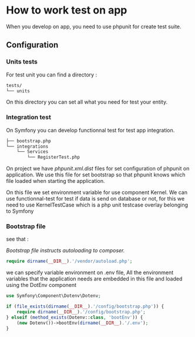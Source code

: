 # How to work test on app 

When you develop on app, you need to use phpunit for create test suite.

## Configuration 

### Units tests
For test unit you can find a directory :

```bash
tests/
└── units
```

On this directory you can set all what you need for test your entity.


### Integration test 

On Symfony you can develop functionnal test for test app integration.

```bash
├── bootstrap.php
└── integrations
    └── Services
        └── RegisterTest.php
```

On project we have _phpunit.xml.dist_ files for set configuration of phpunit on application.
We use this file for set bootstrap so that phpunit knows which file loaded when starting the application.

On this file we set environment variable for use component Kernel. We can use functionnal-test
for test if data is send on database or not, for this we need to use KernelTestCase which is a php unit testcase overlay
belonging to Symfony

### Bootstrap file 

see that :

_Bootstrap file instructs autoloading to composer._

```php
require dirname(__DIR__).'/vendor/autoload.php';
```

we can specify variable environment on .env file, All the environment variables 
that the application needs are embedded in this file and loaded using the DotEnv component


```php
use Symfony\Component\Dotenv\Dotenv;

if (file_exists(dirname(__DIR__).'/config/bootstrap.php')) {
    require dirname(__DIR__).'/config/bootstrap.php';
} elseif (method_exists(Dotenv::class, 'bootEnv')) {
    (new Dotenv())->bootEnv(dirname(__DIR__).'/.env');
}
```
